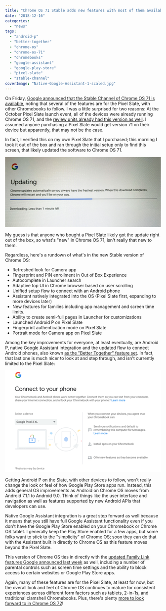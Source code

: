 ```yaml
---
title: "Chrome OS 71 Stable adds new features with most of them available first on Pixel Slate"
date: "2018-12-16"
categories: 
  - "news"
tags: 
  - "android-p"
  - "better-together"
  - "chrome-os"
  - "chrome-os-71"
  - "chromebooks"
  - "google-assistant"
  - "google-play-store"
  - "pixel-slate"
  - "stable-channel"
coverImage: "Native-Google-Assistant-1-scaled.jpg"
---
```


On Friday, [Google announced that the Stable Channel of Chrome OS 71 is available](https://chromereleases.googleblog.com/2018/12/stable-channel-update-for-chrome-os.html), noting that several of the features are for the Pixel Slate, with other Chromebooks to follow. I was a little surprised for two reasons: At the October Pixel Slate launch event, all of the devices were already running Chrome OS 71, and the [review units already had this version as well](https://www.aboutchromebooks.com/reviews/google-pixel-slate-review/). I assumed anyone purchasing a Pixel Slate would get version 71 on their device but apparently, that may not be the case.

In fact, I verified this on my own Pixel Slate that I purchased; this morning I took it out of the box and ran through the initial setup only to find this screen, that likely updated the software to Chrome OS 71.

[![](images/IMG_0434.jpg)](https://www.aboutchromebooks.com/news/chrome-os-71-update-features-pixel-slate/attachment/img_0434/)

My guess is that anyone who bought a Pixel Slate likely got the update right out of the box, so what's "new" in Chrome OS 71, isn't really that new to them.

Regardless, here's a rundown of what's in the new Stable version of Chrome OS:

- Refreshed look for Camera app
- Fingerprint and PIN enrollment in Out of Box Experience
- Autocomplete in Launcher search
- Adaptive top UI in Chrome browser based on user scrolling
- Unified setup flow to connect with an Android phone
- Assistant natively integrated into the OS (Pixel Slate first, expanding to more devices later)
- New features for families including app management and screen time limits.
- Ability to create semi-full pages in Launcher for customizations
- Launched Android P on Pixel Slate
- Fingerprint authentication mode on Pixel Slate
- Portrait mode for Camera app on Pixel Slate

Among the key improvements for everyone, at least eventually, are Android P, native Google Assistant integration and the updated flow to connect Android phones, also known [as the "Better Together" feature set](https://www.aboutchromebooks.com/news/better-together-bringing-instant-tethering-voice-calls-and-easy-unlock-to-chromebooks/). In fact, that last one is much nicer to look at and step through, and isn't currently limited to the Pixel Slate:

[![](images/Better-together-setup-flow-Chrome-OS-71.png)](https://www.aboutchromebooks.com/news/chrome-os-71-update-features-pixel-slate/attachment/better-together-setup-flow-chrome-os-71/)

Getting Android P on the Slate, with other devices to follow, won't really change the look or feel of how Google Play Store apps run. Instead, this adds general OS improvements as Android on Chrome OS moves from Android 7.1.1 to Android 9.0. Think of things like the user interface and navigation as well as features supported by new Android APIs that developers can use.

Native Google Assistant integration is a great step forward as well because it means that you still have full Google Assistant functionality even if you don't have the Google Play Store enabled on your Chromebook or Chrome OS tablet. I generally keep the Play Store enabled for a few apps, but some folks want to stick to the "simplicity" of Chrome OS; soon they can do that with the Assistant built in directly to Chrome OS as this feature moves beyond the Pixel Slate.

This version of Chrome OS ties in directly with the [updated Family Link features Google announced last week](https://www.aboutchromebooks.com/news/family-link-chromebook-parental-controls-for-kids-screen-time-limits-site-whitelisting/) as well, including a number of parental controls such as screen time settings and the ability to block access to certain websites or Google Play Store apps.

Again, many of these features are for the Pixel Slate, at least for now, but the overall look and feel of Chrome OS continues to mature for consistent experiences across different form factors such as tablets, 2-in-1s, and traditional clamshell Chromebooks. Plus, there's plenty [more to look forward to in Chrome OS 72](https://www.aboutchromebooks.com/news/chrome-os-72-dev-channel-preps-crostini-usb-support-easier-linux-package-installs-and-more/)!
